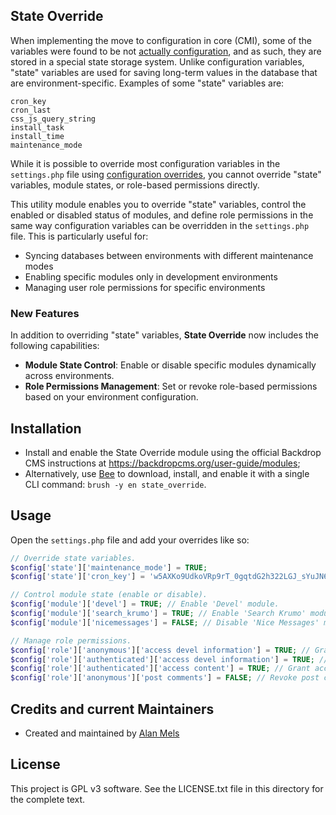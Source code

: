 State Override
--------------

When implementing the move to configuration in core (CMI), some of the variables were found
to be not [actually configuration](https://api.backdropcms.org/change-records/statekey-value-storage-system-implemented),
and as such, they are stored in a special state storage system. Unlike configuration variables,
"state" variables are used for saving long-term values in the database that are environment-specific.
Examples of some "state" variables are:

    cron_key
    cron_last
    css_js_query_string
    install_task
    install_time
    maintenance_mode

While it is possible to override most configuration variables in the `settings.php` file using
[configuration overrides](https://api.backdropcms.org/change-records/any-config-value-can-be-overridden-via-settingsphp),
you cannot override "state" variables, module states, or role-based permissions directly.

This utility module enables you to override "state" variables, control the enabled or disabled
status of modules, and define role permissions in the same way configuration variables can be overridden
in the `settings.php` file. This is particularly useful for:

- Syncing databases between environments with different maintenance modes
- Enabling specific modules only in development environments
- Managing user role permissions for specific environments

### New Features

In addition to overriding "state" variables, **State Override** now includes the following capabilities:
- **Module State Control**: Enable or disable specific modules dynamically across environments.
- **Role Permissions Management**: Set or revoke role-based permissions based on your environment configuration.

Installation
------------

- Install and enable the State Override module using the official Backdrop CMS instructions at
  https://backdropcms.org/user-guide/modules;
- Alternatively, use [Bee](https://backdropcms.org/project/bee) to download,
  install, and enable it with a single CLI command: `brush -y en state_override`.

Usage
-----

Open the `settings.php` file and add your overrides like so:

```php
// Override state variables.
$config['state']['maintenance_mode'] = TRUE;
$config['state']['cron_key'] = 'w5AXKo9UdkoVRp9rT_0gqtdG2h322LGJ_sYuJN6aWpk1';

// Control module state (enable or disable).
$config['module']['devel'] = TRUE; // Enable 'Devel' module.
$config['module']['search_krumo'] = TRUE; // Enable 'Search Krumo' module.
$config['module']['nicemessages'] = FALSE; // Disable 'Nice Messages' module.

// Manage role permissions.
$config['role']['anonymous']['access devel information'] = TRUE; // Grant access devel information.
$config['role']['authenticated']['access devel information'] = TRUE; // Grant access devel information.
$config['role']['authenticated']['access content'] = TRUE; // Grant access content permission.
$config['role']['anonymous']['post comments'] = FALSE; // Revoke post comments permission.
```

Credits and current Maintainers
-------------------

- Created and maintained by [Alan Mels](https://github.com/alanmels)

License
-------

This project is GPL v3 software.
See the LICENSE.txt file in this directory for the complete text.
